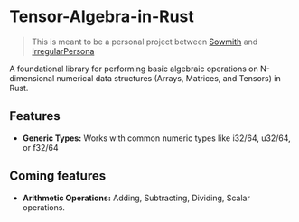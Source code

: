 # Tensor-Algebra-in-Rust

> This is meant to be a personal project between [Sowmith](https://github.com/Sowmith) and [IrregularPersona](https://github.com/IrregularPersona)

A foundational library for performing basic algebraic operations on N-dimensional numerical data structures (Arrays, Matrices, and Tensors) in Rust.

## Features

- **Generic Types:** Works with common numeric types like i32/64, u32/64, or f32/64

## Coming features

- **Arithmetic Operations:** Adding, Subtracting, Dividing, Scalar operations.

